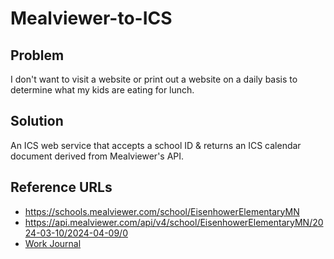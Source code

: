 # Mealviewer-to-ICS

## Problem
I don't want to visit a website or print out a website on a daily basis to determine what my kids are eating for lunch.

## Solution
An ICS web service that accepts a school ID & returns an ICS calendar document derived from Mealviewer's API.

## Reference URLs
* https://schools.mealviewer.com/school/EisenhowerElementaryMN
* https://api.mealviewer.com/api/v4/school/EisenhowerElementaryMN/2024-03-10/2024-04-09/0
* [Work Journal](https://docs.google.com/document/d/1WbL6oGrfDUGhfj9yyIPLWi-ifBvxLtrbx18uoN-5q-8/edit)